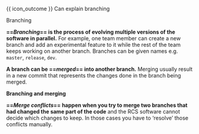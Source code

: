 <span id="prereqs"></span>

<span id="outcomes">{{ icon_outcome }} Can explain branching</span>

<span id="title">Branching</span>

<div id="body">

**==_Branching_== is the process of evolving multiple versions of the software in parallel.** For example, one team member can create a new branch and add an experimental feature to it while the rest of the team keeps working on another branch. Branches can be given names e.g. `master`, `release`, `dev`.

**A branch can be ==_merged_== into another branch.** Merging usually result in a new commit that represents the changes done in the branch being merged.

<pic src="{{baseUrl}}/revisionControl/branching/images/diagram.png" height="180">
  <strong>Branching and merging</strong>
</pic>

**==_Merge conflicts_== happen when you try to merge two branches that had changed the same part of the code** and the RCS software cannot decide which changes to keep. In those cases you have to ‘resolve’ those conflicts manually.

</div>

<div id="extras">

<include src="exercises.md" />

</div>

